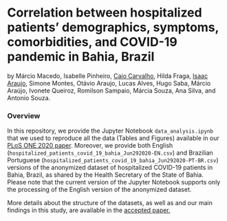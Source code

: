 # Correlation between hospitalized patients’ demographics, symptoms, comorbidities, and COVID-19 pandemic in Bahia, Brazil
 
by Márcio Macedo, Isabelle Pinheiro, [Caio Carvalho](https://github.com/cjlcarvalho), Hilda Fraga, [Isaac Araujo](https://github.com/isaacpcaraujo), Simone Montes, Otávio Araujo, Lucas Alves, Hugo Saba, Márcio Araújo, Ivonete Queiroz, Romilson Sampaio, Márcia Souza, Ana Silva, and Antonio Souza.

### Overview

In this repository, we provide the Jupyter Notebook ```data_analysis.ipynb``` that we used to reproduce all the data (Tables and Figures) available in our [PLoS ONE 2020 paper](https://doi.org/10.1371/journal.pone.0243966). Moreover, we provide both English (```hospitalized_patients_covid_19_bahia_Jun292020-EN.csv```) and Brazilian Portuguese (```hospitalized_patients_covid_19_bahia_Jun292020-PT-BR.csv```) versions of the anonymized dataset of hospitalized COVID-19 patients in Bahia, Brazil, as shared by the Health Secretary of the State of Bahia. Please note that the current version of the Jupyter Notebook supports only the processing of the English version of the anonymized dataset.

More details about the structure of the datasets, as well as and our main findings in this study, are available in the [accepted paper.](https://doi.org/10.1371/journal.pone.0243966)




